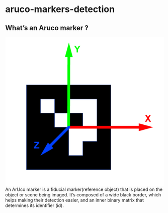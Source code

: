 # aruco-markers-detection

## What’s an Aruco marker ?
<img src= "https://github.com/rihemebh/aruco-markers-detection/blob/main/aruco-axis.png" />
An ArUco marker is a fiducial marker(reference object) that is placed on the object or scene being imaged. It’s composed of a wide black border, which helps making their detection easier, and an inner binary matrix that determines its identifier (id).




